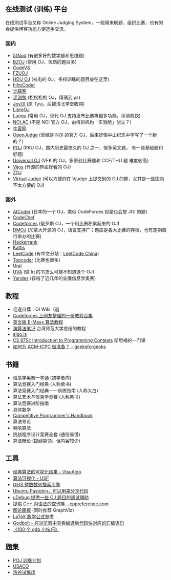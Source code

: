 ## 在线测试 (训练) 平台

在线测试平台又称 Online Judging System，一般用来刷题、组织比赛，也有的会提供博客功能方便选手交流。

### 国内

- [51Nod](https://www.51nod.com/) (有很多好的数学题和思维题)
- [BZOJ](https://www.lydsy.com/JudgeOnline/) (常用 OJ，优质的题巨多)
- [CodeVS](http://www.codevs.cn/)
- [FZUOJ](http://acm.fzu.edu.cn/)
- [HDU OJ](http://acm.hdu.edu.cn/) (杭电的 OJ，多校训练的题目放在这里)
- [hihoCoder](https://hihocoder.com/)
- [计蒜客](https://www.jisuanke.com/)
- [评测鸭](https://duck.ac/) (松松松的 OJ，精确到 μs)
- [JoyOI](http://www.joyoi.cn/) (原 Tyvj，后被清北学堂收购)
- [LibreOJ](https://loj.ac/)
- [Luogu](http://www.luogu.org/) (常用 OJ，现代 OJ 支持发布比赛等很多功能，评测机快)
- [NOI.AC](http://noi.ac/) (不是 NOI 官方 OJ，由培训机构「实验舱」创立？)
- [牛客网](https://www.nowcoder.com/)
- [OpenJudge](http://openjudge.cn/) (曾经是 NOI 的官方 OJ，后来好像中山纪念中学写了一个新的？)
- [POJ](http://poj.org/) (PKU OJ，国内历史最悠久的 OJ 之一，很多英文题， 有一些基础题和好题)
- [Universal OJ](http://uoj.ac/) (VFK 的 OJ，多原创比赛题和 CCF/THU 题 难度较高)
- [Vijos](https://vijos.org/) (开源的界面好看的 OJ)
- [ZOJ](http://acm.zju.edu.cn/onlinejudge/)
- [Virtual Judge](https://vjudge.net/) (可以方便的在 Vjudge 上提交别的 OJ 的题，尤其是一些国内不太方便的 OJ)

### 国外

- [AtCoder](https://atcoder.jp/) (日本的一个 OJ，类似 CodeForces 但是也会放 JOI 的题)
- [CodeChef](https://codechef.com/)
- [Codeforces](https://codeforces.com/) (俄罗斯 OJ，一个用比赛积累起来的 OJ)
- [DMOJ](https://dmoj.ca/) (加拿大开源的 OJ，语言支持广；题库是各大比赛的存档，也有定期自行举办的比赛)
- [Hackerrank](https://www.hackerrank.com/)
- [Kattis](https://open.kattis.com/)
- [LeetCode](https://leetcode.com/) (有中文分站：[LeetCode China](https://leetcode-cn.com/))
- [Topcoder](https://www.topcoder.com/) (比赛也很多)
- [Ural](http://acm.timus.ru/)
- [UVA](https://uva.onlinejudge.org/) (做 lrj 的书怎么可能不知道这个 OJ)
- [Yandex](https://contest.yandex.ru/) (存档了近几年的全俄信息学奥赛)

## 教程

- 毛遂自荐：OI Wiki（逃
- [Codeforces 上网友整理的一份教程合集](http://codeforces.com/blog/entry/57282)
- [英文版 E-Maxx 算法教程](https://cp-algorithms.com/)
- [演算法笔记](http://www.csie.ntnu.edu.tw/~u91029/) 台湾师范大学总结的教程
- [algo.is](https://algo.is/t-414-aflv-competitive-programming-course-2016/)
- [CS 97SI: Introduction to Programming Contests](http://web.stanford.edu/class/cs97si/) 斯坦福的一门课
- [如何为 ACM-ICPC 做准备？ - geeksforgeeks](https://www.geeksforgeeks.org/how-to-prepare-for-acm-icpc/)

## 书籍

- 信息学奥赛一本通 (初学者向)
- 算法竞赛入门经典 (人称紫书)
- 算法竞赛入门经典——训练指南 (人称大白)
- 算法艺术与信息学竞赛 (人称黑书)
- 算法竞赛进阶指南
- 具体数学
- [Competitive Programmer's Handbook](https://cses.fi/book/index.html)
- 算法导论
- 啊哈算法
- 挑战程序设计竞赛全套 (通俗易懂)
- 算法概论 (提纲挚领，但内容较少)

## 工具

- [经典算法的可视化结果 - VisuAlgo](https://visualgo.net/en)
- [算法可视化 - USF](https://www.cs.usfca.edu/~galles/visualization/)
- [OEIS 整数数列搜索引擎](https://oeis.org)
- [Ubuntu Pastebin，可以用来分享代码](https://paste.ubuntu.com)
- [uDebug 提供一些 OJ 题目的调试辅助](https://www.udebug.com)
- [提供 C++ 内语法的查询等 - cppreference.com](https://zh.cppreference.com/w/)
- [图论画板](https://csacademy.com/app/graph_editor/) (同时推荐 GraphViz)
- [LaTeX 数学公式参考](http://www.mohu.org/info/symbols/symbols.htm)
- [Godbolt - 在浏览器中查看编译后代码块对应的汇编语句](https://godbolt.org/)
- [《100 个 gdb 小技巧》](https://github.com/hellogcc/100-gdb-tips)

## 题集

- [POJ 训练计划](http://blog.csdn.net/skywalkert/article/details/46594541)
- [USACO](http://train.usaco.org/usacogate)
- [洛谷试炼场](https://www.luogu.org/training/mainpage)

